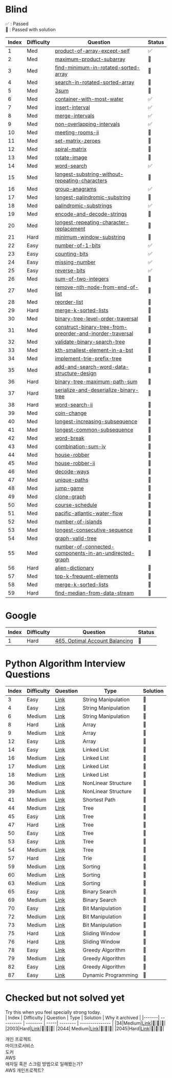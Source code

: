 # Blind 
✅ : Passed  
🌿 : Passed with solution

| Index | Difficulty | Question | Status |
|-------| ---------- | -------- | -------- |
|  1  |   Med	| [product-of-array-except-self](https://leetcode.com/problems/product-of-array-except-self/)| ✅ |
|  2  |   Med	| [maximum-product-subarray](https://leetcode.com/problems/maximum-product-subarray/)| ️️🌿 |
|  3  |   Med	| [find-minimum-in-rotated-sorted-array](https://leetcode.com/problems/find-minimum-in-rotated-sorted-array/)| ️️️️️️️️🌿 |
|  4  |   Med	| [search-in-rotated-sorted-array](https://leetcode.com/problems/search-in-rotated-sorted-array/)| 🌿 |
|  5  |   Med	| [3sum](https://leetcode.com/problems/3sum/)| 🌿 |
|  6  |   Med	| [container-with-most-water](https://leetcode.com/problems/container-with-most-water/)| ✅ |
|  7  |   Med	| [insert-interval](https://leetcode.com/problems/insert-interval/)| ✅ |
|  8  |   Med	| [merge-intervals](https://leetcode.com/problems/merge-intervals/)| ✅ |
|  9  |   Med	| [non-overlapping-intervals](https://leetcode.com/problems/non-overlapping-intervals/)| ✅  |
|  10 |   Med	| [meeting-rooms-ii](https://leetcode.com/problems/meeting-rooms-ii/)| 🌿 |
|  11 |   Med	| [set-matrix-zeroes](https://leetcode.com/problems/set-matrix-zeroes/)| 🌿 |
|  12 |   Med	| [spiral-matrix](https://leetcode.com/problems/spiral-matrix/)| 🌿 |
|  13 |   Med	| [rotate-image](https://leetcode.com/problems/rotate-image/)| 🌿 |
|  14 |   Med	| [word-search](https://leetcode.com/problems/word-search/)| ✅ |
|  15 |   Med	| [longest-substring-without-repeating-characters](https://leetcode.com/problems/longest-substring-without-repeating-characters/)| 💭 |
|  16 |   Med	| [group-anagrams](https://leetcode.com/problems/group-anagrams/)| ✅ |
|  17 |   Med	| [longest-palindromic-substring](https://leetcode.com/problems/longest-palindromic-substring/)| 💭 |
|  18 |   Med	| [palindromic-substrings](https://leetcode.com/problems/palindromic-substrings/)|✅ |
|  19 |   Med	| [encode-and-decode-strings](https://leetcode.com/problems/encode-and-decode-strings/)| 💭 |
|  20 |   Med	| [longest-repeating-character-replacement](https://leetcode.com/problems/longest-repeating-character-replacement/)| 💭 |
|  21 |   Hard	| [minimum-window-substring](https://leetcode.com/problems/minimum-window-substring/)| 💭 |
|  22 |   Easy	| [number-of-1-bits](https://leetcode.com/problems/number-of-1-bits/)| ✅ |
|  23 |   Easy	| [counting-bits](https://leetcode.com/problems/counting-bits/)|✅ |
|  24 |   Easy	| [missing-number](https://leetcode.com/problems/missing-number/)| ✅ |
|  25 |   Easy	| [reverse-bits](https://leetcode.com/problems/reverse-bits/)| ✅ |
|  26 |   Med	| [sum-of-two-integers](https://leetcode.com/problems/sum-of-two-integers/)| 🌿 |
|  27 |   Med	| [remove-nth-node-from-end-of-list](https://leetcode.com/problems/remove-nth-node-from-end-of-list/)| 💭 |
|  28 |   Med	| [reorder-list](https://leetcode.com/problems/reorder-list/)| 💭 |
|  29 |   Hard	| [merge-k-sorted-lists](https://leetcode.com/problems/merge-k-sorted-lists/)| 💭 |
|  30 |   Med	| [binary-tree-level-order-traversal](https://leetcode.com/problems/binary-tree-level-order-traversal/)| 💭 |
|  31 |   Med	| [construct-binary-tree-from-preorder-and-inorder-traversal](https://leetcode.com/problems/construct-binary-tree-from-preorder-and-inorder-traversal/)| 💭 |
|  32 |   Med	| [validate-binary-search-tree](https://leetcode.com/problems/validate-binary-search-tree/)| 💭 |
|  33 |   Med	| [kth-smallest-element-in-a-bst](https://leetcode.com/problems/kth-smallest-element-in-a-bst/)| 💭 |
|  34 |   Med	| [implement-trie-prefix-tree](https://leetcode.com/problems/implement-trie-prefix-tree/)| 💭 |
|  35 |   Med	| [add-and-search-word-data-structure-design](https://leetcode.com/problems/add-and-search-word-data-structure-design/)| 💭 |
|  36 |   Hard	| [binary-tree-maximum-path-sum](https://leetcode.com/problems/binary-tree-maximum-path-sum/)| 💭 |
|  37 |   Hard	| [serialize-and-deserialize-binary-tree](https://leetcode.com/problems/serialize-and-deserialize-binary-tree/)| 💭 |
|  38 |   Hard	| [word-search-ii](https://leetcode.com/problems/word-search-ii/)| 💭 |
|  39 |   Med	| [coin-change](https://leetcode.com/problems/coin-change/)| 💭 |
|  40 |   Med	| [longest-increasing-subsequence](https://leetcode.com/problems/longest-increasing-subsequence/)| 💭 |
|  41 |   Med	| [longest-common-subsequence](https://leetcode.com/problems/longest-common-subsequence/)| 💭 |
|  42 |   Med	| [word-break](https://leetcode.com/problems/word-break/)| 💭 |
|  43 |   Med	| [combination-sum-iv](https://leetcode.com/problems/combination-sum-iv/)| 💭 |
|  44 |   Med	| [house-robber](https://leetcode.com/problems/house-robber/)| 💭 |
|  45 |   Med	| [house-robber-ii](https://leetcode.com/problems/house-robber-ii/)| 💭 |
|  46 |   Med	| [decode-ways](https://leetcode.com/problems/decode-ways/)| 💭 |
|  47 |   Med	| [unique-paths](https://leetcode.com/problems/unique-paths/)| 💭 |
|  48 |   Med	| [jump-game](https://leetcode.com/problems/jump-game/)| 💭 |
|  49 |   Med	| [clone-graph](https://leetcode.com/problems/clone-graph/)| 💭 |
|  50 |   Med	| [course-schedule](https://leetcode.com/problems/course-schedule/)| 💭 |
|  51 |   Med	| [pacific-atlantic-water-flow](https://leetcode.com/problems/pacific-atlantic-water-flow/)| 💭 |
|  52 |   Med	| [number-of-islands](https://leetcode.com/problems/number-of-islands/)| 💭 |
|  53 |   Med	| [longest-consecutive-sequence](https://leetcode.com/problems/longest-consecutive-sequence/)| 💭 |
|  54 |   Med	| [graph-valid-tree](https://leetcode.com/problems/graph-valid-tree/)| 💭 |
|  55 |   Med	| [number-of-connected-components-in-an-undirected-graph](https://leetcode.com/problems/number-of-connected-components-in-an-undirected-graph/)| 💭 |
|  56 |   Hard	| [alien-dictionary](https://leetcode.com/problems/alien-dictionary/)| 💭 |
|  57 |   Med	| [top-k-frequent-elements](https://leetcode.com/problems/top-k-frequent-elements/)| 💭 |
|  58 |   Med	| [merge-k-sorted-lists](https://leetcode.com/problems/merge-k-sorted-lists/)| 💭 |
|  59 |   Hard	| [find-median-from-data-stream](https://leetcode.com/problems/find-median-from-data-stream/)| 💭 |

# Google 
| Index | Difficulty | Question | Status |
|-------| ---------- | -------- | -------- |
|    1  |   Hard	    | [465. Optimal Account Balancing](https://leetcode.com/problems/optimal-account-balancing/)| 🌿 |

# Python Algorithm Interview Questions  

| Index | Difficulty | Question | Type | Solution |
|-------| ---------- | -------- | -----| -------- |
|3      | Easy     |[Link](https://leetcode.com/problems/reorder-data-in-log-files/)| String Manipulation | 💭 |
|4      | Easy     |[Link](https://leetcode.com/problems/most-common-word/)| String Manipulation | 💭 |
|6      | Medium   |[Link](https://leetcode.com/problems/longest-palindromic-substring/)| String Manipulation | 💭 |
|8      | Hard     |[Link](https://leetcode.com/problems/trapping-rain-water/)| Array | 💭 |
|9      | Medium   |[Link](https://leetcode.com/problems/3sum/)| Array | 💭 |
|12     | Easy     |[Link](https://leetcode.com/problems/best-time-to-buy-and-sell-stock/)| Array | 💭 |
|14     | Easy     |[Link](https://leetcode.com/problems/merge-two-sorted-lists/)| Linked List | 💭 |
|16     | Medium   |[Link](https://leetcode.com/problems/add-two-numbers/)| Linked List | 💭 |
|17     | Medium   |[Link](https://leetcode.com/problems/swap-nodes-in-pairs/)| Linked List | 💭 |
|18     | Medium   |[Link](https://leetcode.com/problems/odd-even-linked-list/)| Linked List | 💭 |
|36     | Medium   |[Link](https://leetcode.com/problems/combination-sum/)| NonLinear Structure | 💭 |
|39     | Medium   |[Link](https://leetcode.com/problems/course-schedule/)| NonLinear Structure | 💭 |
|41     | Medium   |[Link](https://leetcode.com/problems/cheapest-flights-within-k-stops/)| Shortest Path | 💭 |
|44     | Medium   |[Link](https://leetcode.com/problems/longest-univalue-path/)| Tree | 💭 |
|45     | Easy     |[Link](https://leetcode.com/problems/invert-binary-tree/)| Tree | 💭 |
|47     | Hard     |[Link](https://leetcode.com/problems/serialize-and-deserialize-binary-tree/)| Tree | 💭 |
|50     | Easy     |[Link](https://leetcode.com/problems/convert-sorted-array-to-binary-search-tree/)| Tree | 💭 |
|53     | Easy     |[Link](https://leetcode.com/problems/minimum-distance-between-bst-nodes/)| Tree | 💭 |
|54     | Medium   |[Link](https://leetcode.com/problems/construct-binary-tree-from-preorder-and-inorder-traversal/)| Tree | 💭 |
|57     | Hard     |[Link](https://leetcode.com/problems/palindrome-pairs/)| Trie | 💭 |
|59     | Medium   |[Link](https://leetcode.com/problems/merge-intervals/)| Sorting | 💭 |
|60     | Medium   |[Link](https://leetcode.com/problems/insertion-sort-list/)| Sorting | 💭 |
|63     | Medium   |[Link](https://leetcode.com/problems/sort-colors/)| Sorting | 💭 |
|65     | Easy     |[Link](https://leetcode.com/problems/binary-search/)| Binary Search | 💭 |
|69     | Medium   |[Link](https://leetcode.com/problems/search-a-2d-matrix-ii/)| Binary Search | 💭 |
|70     | Easy     |[Link](https://leetcode.com/problems/single-number/)| Bit Manipulation | 💭 |
|72     | Medium   |[Link](https://leetcode.com/problems/sum-of-two-integers/)| Bit Manipulation | 💭 |
|73     | Medium   |[Link](https://leetcode.com/problems/utf-8-validation/)| Bit Manipulation | 💭 |
|75     | Hard     |[Link](https://leetcode.com/problems/sliding-window-maximum/)| Sliding Window | 💭 |
|76     | Hard     |[Link](https://leetcode.com/problems/minimum-window-substring/)| Sliding Window | 💭 |
|78     | Easy     |[Link](https://leetcode.com/problems/best-time-to-buy-and-sell-stock-ii/)| Greedy Algorithm | 💭 |
|79     | Medium   |[Link](https://leetcode.com/problems/queue-reconstruction-by-height/)| Greedy Algorithm | 💭 |
|82     | Easy     |[Link](https://leetcode.com/problems/assign-cookies/)| Greedy Algorithm | 💭 |
|87     | Easy     |[Link](https://leetcode.com/problems/climbing-stairs/)| Dynamic Programming | 💭 |


# Checked but not solved yet
Try this when you feel specially strong today.  
| Index | Difficulty | Question | Type | Solution | Why it archived |
|-------| ---------- | -------- | -----| -------- | --------------- |
|34|Medium|[Link](https://leetcode.com/problems/find-first-and-last-position-of-element-in-sorted-array/)|💭|💭|💭|
|2003|Hard|[Link](https://leetcode.com/problems/smallest-missing-genetic-value-in-each-subtree/)|💭|💭|💭|
|2044| Medium|[Link](https://leetcode.com/problems/count-number-of-maximum-bitwise-or-subsets/)|💭|💭|💭|
|2045|Hard|[Link](https://leetcode.com/problems/second-minimum-time-to-reach-destination/)|💭|💭|💭|

 
개인 프로젝트  
마이크로서비스   
도커  
AWS  
애자일 혹은 스크럼 방법으로 일해봤는가?  
AWS 개인프로젝트?  
